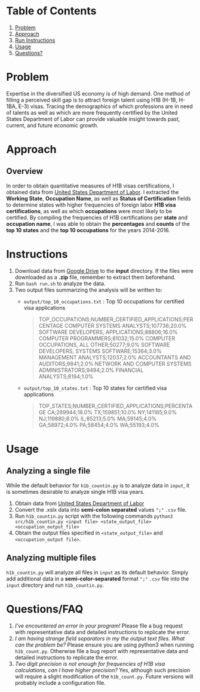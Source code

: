 # Table of Contents
1. [Problem](README.md#Problem)
2. [Approach](README.md#Approach)
3. [Run Instructions](README.md##Instructions)
4. [Usage](README.md#Usage)
6. [Questions?](README.md#questions?)

# Problem

Expertise in the diversified US economy is of high demand. One method of filling a perceived skill gap is to attract foreign talent using H1B (H-1B, H-1BA, E-3) visas. Tracing the demographics of which professions are in need of talents as well as which are more frequently certified by the United States Department of Labor can provide valuable insight towards past, current, and future economic growth. 

# Approach
## Overview
In order to obtain quantitative measures of H1B visas certifications, I obtained data from  [United States Department of Labor](https://www.foreignlaborcert.doleta.gov/performancedata.cfm). I extracted the **Working State**, **Occupation Name**, as well as **Status of Certification** fields to determine states with higher frequencies of foreign labor **H1B visa certifications**, as well as which **occupations** were most likely to be certified. By compiling the frequencies of H1B certifications per **state** and **occupation name**, I was able to obtain the **percentages** and **counts** of the **top 10 states** and the **top 10 occupations** for the years 2014-2016.

# Instructions
1. Download data from [Google Drive](https://drive.google.com/drive/folders/1Nti6ClUfibsXSQw5PUIWfVGSIrpuwyxf?usp=sharing) to the **input** directory. If the files were downloaded as a **.zip** file, remember to extract them beforehand.
2. Run `bash run.sh` to analyze the data.
3. Two output files summarizing the analysis will be written to:
	 * `output/top_10_occupations.txt` : Top 10 occupations for certified visa applications 
		  >	TOP_OCCUPATIONS;NUMBER_CERTIFIED_APPLICATIONS;PERCENTAGE
COMPUTER SYSTEMS ANALYSTS;107736;20.0%
SOFTWARE DEVELOPERS, APPLICATIONS;88806;16.0%
COMPUTER PROGRAMMERS;81032;15.0%
COMPUTER OCCUPATIONS, ALL OTHER;50277;9.0%
SOFTWARE DEVELOPERS, SYSTEMS SOFTWARE;15364;3.0%
MANAGEMENT ANALYSTS;12037;2.0%
ACCOUNTANTS AND AUDITORS;9841;2.0%
NETWORK AND COMPUTER SYSTEMS ADMINISTRATORS;9494;2.0%
FINANCIAL ANALYSTS;8194;1.0%


	* `output/top_10_states.txt` : Top 10 states for certified visa applications
	     > TOP_STATES;NUMBER_CERTIFIED_APPLICATIONS;PERCENTAGE
         CA;289944;18.0%
         TX;159851;10.0%
         NY;141165;9.0%
         NJ;119880;8.0%
         IL;85213;5.0%
         MA;59145;4.0%
         GA;58972;4.0%
         PA;58454;4.0%
         WA;55193;4.0%
         
# Usage

##  Analyzing a single file
While the default behavior for `h1b_countin.py` is to analyze data in ``input``, it is sometimes desirable to analyze single H1B visa years.
1. Obtain data from [United States Department of Labor](https://www.foreignlaborcert.doleta.gov/performancedata.cfm)
2.  Convert the .xslx data into **semi-colon separated** values `";"` `.csv` file. 
3.  Run `h1b_countin.py` script with the following commands
`python3 src/h1b_countin.py <input file> <state_output_file> <occupation_output_file>`
4. Obtain the output files specified in `<state_output_file>` and `<occupation_output file>`.

## Analyzing multiple files
`h1b_countin.py` will analyze all files in `input` as its default behavior. Simply add additional data in a **semi-color-separated** format `";"` `.csv` file into the `input` directory and run `h1b_countin.py`.

# Questions/FAQ
1. *I've encountered an error in your program!*
	Please file a bug request with representative data and detailed instructions to replicate the error.
2. *I am having strange field separators in my the output text files. What can the problem be?*
	Please ensure you are using python3 when running `h1b_count.py`. Otherwise file a bug report with representative data and detailed instructions to replicate the error.
3. *Two digit precision is not enough for frequencies of H1B visa calculations, can I have higher precision?*
	Yes, although such precision will require a slight modification of the `h1b_count.py`. Future versions will probably include a configuration file.